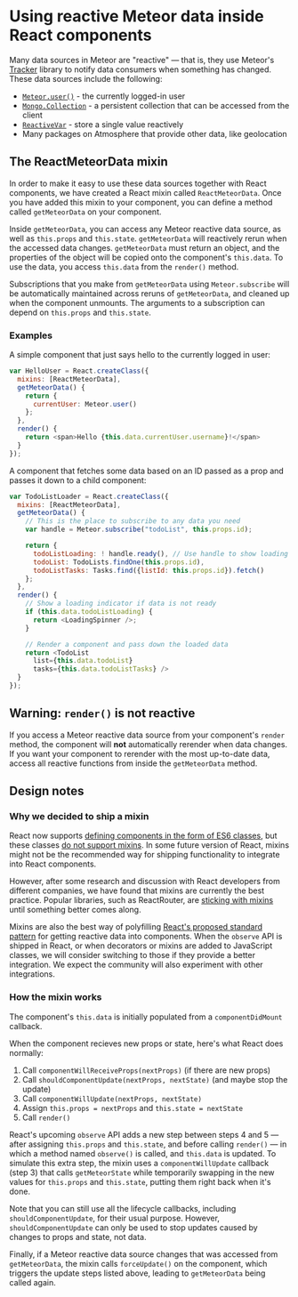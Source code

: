 <h1>Using reactive Meteor data inside React components</h1>

Many data sources in Meteor are "reactive" &mdash; that is, they use Meteor's [Tracker](https://www.meteor.com/tracker) library to notify data consumers when something has changed. These data sources include the following:

- [`Meteor.user()`](http://docs.meteor.com/#/full/meteor_user) - the currently logged-in user
- [`Mongo.Collection`](http://docs.meteor.com/#/full/collections) - a persistent collection that can be accessed from the client
- [`ReactiveVar`](http://docs.meteor.com/#/full/reactivevar_pkg) - store a single value reactively
- Many packages on Atmosphere that provide other data, like geolocation

## The ReactMeteorData mixin

In order to make it easy to use these data sources together with React components, we have created a React mixin called `ReactMeteorData`. Once you have added this mixin to your component, you can define a method called `getMeteorData` on your component.

Inside `getMeteorData`, you can access any Meteor reactive data source, as well as `this.props` and `this.state`. `getMeteorData` will reactively rerun when the accessed data changes. `getMeteorData` must return an object, and the properties of the object will be copied onto the component's `this.data`.  To use the data, you access `this.data` from the `render()` method.

Subscriptions that you make from `getMeteorData` using `Meteor.subscribe` will be automatically maintained across reruns of `getMeteorData`, and cleaned up when the component unmounts.  The arguments to a subscription can depend on `this.props` and `this.state`.

### Examples

A simple component that just says hello to the currently logged in user:

```js
var HelloUser = React.createClass({
  mixins: [ReactMeteorData],
  getMeteorData() {
    return {
      currentUser: Meteor.user()
    };
  },
  render() {
    return <span>Hello {this.data.currentUser.username}!</span>
  }
});
```

A component that fetches some data based on an ID passed as a prop and passes it down to a child component:

```js
var TodoListLoader = React.createClass({
  mixins: [ReactMeteorData],
  getMeteorData() {
    // This is the place to subscribe to any data you need
    var handle = Meteor.subscribe("todoList", this.props.id);

    return {
      todoListLoading: ! handle.ready(), // Use handle to show loading state
      todoList: TodoLists.findOne(this.props.id),
      todoListTasks: Tasks.find({listId: this.props.id}).fetch()
    };
  },
  render() {
    // Show a loading indicator if data is not ready
    if (this.data.todoListLoading) {
      return <LoadingSpinner />;
    }

    // Render a component and pass down the loaded data
    return <TodoList
      list={this.data.todoList}
      tasks={this.data.todoListTasks} />
  }
});
```

## Warning: `render()` is not reactive

If you access a Meteor reactive data source from your component's `render` method, the component will **not** automatically rerender when data changes. If you want your component to rerender with the most up-to-date data, access all reactive functions from inside the `getMeteorData` method.

## Design notes

### Why we decided to ship a mixin

React now supports [defining components in the form of ES6 classes](https://facebook.github.io/react/docs/reusable-components.html#es6-classes), but these classes [do not support mixins](https://facebook.github.io/react/docs/reusable-components.html#no-mixins). In some future version of React, mixins might not be the recommended way for shipping functionality to integrate into React components.

However, after some research and discussion with React developers from different companies, we have found that mixins are currently the best practice. Popular libraries, such as ReactRouter, are [sticking with mixins](https://github.com/rackt/react-router/blob/master/UPGRADE_GUIDE.md#0132---0133) until something better comes along.

Mixins are also the best way of polyfilling [React's proposed standard pattern](https://github.com/facebook/react/issues/3398) for getting reactive data into components. When the `observe` API is shipped in React, or when decorators or mixins are added to JavaScript classes, we will consider switching to those if they provide a better integration.  We expect the community will also experiment with other integrations.

### How the mixin works

The component's `this.data` is initially populated from a `componentDidMount` callback.

When the component recieves new props or state, here's what React does normally:

1. Call `componentWillReceiveProps(nextProps)` (if there are new props)
2. Call `shouldComponentUpdate(nextProps, nextState)` (and maybe stop the update)
3. Call `componentWillUpdate(nextProps, nextState)`
4. Assign `this.props = nextProps` and `this.state = nextState`
5. Call `render()`

React's upcoming `observe` API adds a new step between steps 4 and 5 &mdash; after assigning `this.props` and `this.state`, and before calling `render()` &mdash; in which a method named `observe()` is called, and `this.data` is updated.  To simulate this extra step, the mixin uses a `componentWillUpdate` callback (step 3) that calls `getMeteorState` while temporarily swapping in the new values for `this.props` and `this.state`, putting them right back when it's done.

Note that you can still use all the lifecycle callbacks, including `shouldComponentUpdate`, for their usual purpose.  However, `shouldComponentUpdate` can only be used to stop updates caused by changes to props and state, not data.

Finally, if a Meteor reactive data source changes that was accessed from `getMeteorData`, the mixin calls `forceUpdate()` on the component, which triggers the update steps listed above, leading to `getMeteorData` being called again.
